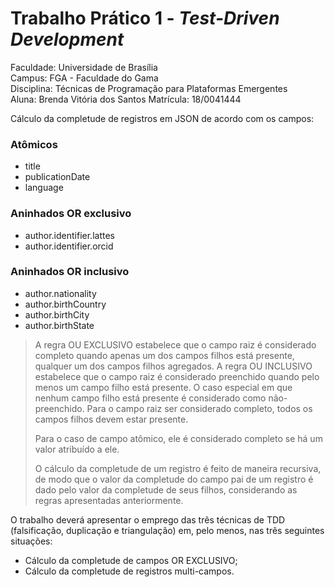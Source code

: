 # Trabalho Prático 1 - _Test-Driven Development_

Faculdade: Universidade de Brasília   
Campus: FGA - Faculdade do Gama   
Disciplina: Técnicas de Programação para Plataformas Emergentes   
Aluna: Brenda Vitória dos Santos 
Matrícula: 18/0041444 

Cálculo da completude de registros em JSON de acordo com os campos:

### Atômicos
- title
- publicationDate
- language

### Aninhados OR exclusivo
- author.identifier.lattes
- author.identifier.orcid

### Aninhados OR inclusivo
- author.nationality
- author.birthCountry
- author.birthCity
- author.birthState

> A regra OU EXCLUSIVO estabelece que o campo raiz é considerado
> completo quando apenas um dos campos filhos está presente, qualquer um dos
> campos filhos agregados. A regra OU INCLUSIVO estabelece que o campo raiz é
> considerado preenchido quando pelo menos um campo filho está presente. O caso
> especial em que nenhum campo filho está presente é considerado como
> não-preenchido. Para o campo raiz ser considerado completo, todos os campos
> filhos devem estar presente. 
> 
> Para o caso de campo atômico, ele é considerado completo se há um valor
> atribuído a ele. 
> 
> O cálculo da completude de um registro é feito de maneira recursiva, de modo
> que o valor da completude do campo pai de um registro é dado pelo valor da
> completude de seus filhos, considerando as regras apresentadas anteriormente. 

O trabalho deverá apresentar o emprego das três técnicas de TDD (falsificação,
duplicação e triangulação) em, pelo menos, nas três seguintes situações: 

* Cálculo da completude de campos OR EXCLUSIVO; 
* Cálculo da completude de registros multi-campos.

